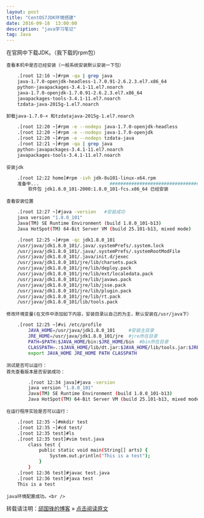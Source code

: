 ```yaml
---
layout: post
title: "CentOS7JDK环境搭建"
date: 2016-09-18  13:00:00
description: "java学习笔记"
tag: Java 
---
```

在官网中下载JDK。（我下载的rpm包）

	查看本机中是否已经安装（一般系统安装默认安装一下包）

```bash
	.[root 12:16 ~]#rpm -qa | grep java
	java-1.7.0-openjdk-headless-1.7.0.91-2.6.2.3.el7.x86_64
	python-javapackages-3.4.1-11.el7.noarch
	java-1.7.0-openjdk-1.7.0.91-2.6.2.3.el7.x86_64
	javapackages-tools-3.4.1-11.el7.noarch
	tzdata-java-2015g-1.el7.noarch
```
	卸载java-1.7.0-× 和tzdatajava-2015g-1.el7.noarch
```bash
	.[root 12:20 ~]#rpm -e --nodeps java-1.7.0-openjdk-headless 
	.[root 12:20 ~]#rpm -e --nodeps java-1.7.0-openjdk 
	.[root 12:20 ~]#rpm -e --nodeps tzdata-java 
	.[root 12:21 ~]#rpm -qa | grep java
	python-javapackages-3.4.1-11.el7.noarch
	javapackages-tools-3.4.1-11.el7.noarch
```
	安装jdk
```bash
	.[root 12:22 home]#rpm -ivh jdk-8u101-linux-x64.rpm 
	准备中...                          ################################# [100%]
		软件包 jdk1.8.0_101-2000:1.8.0_101-fcs.x86_64 已经安装
```
	
	查看安装位置
```bash
	.[root 12:27 ~]#java -version   #安装成功
	java version "1.8.0_101"
	Java(TM) SE Runtime Environment (build 1.8.0_101-b13)
	Java HotSpot(TM) 64-Bit Server VM (build 25.101-b13, mixed mode)

	.[root 12:25 ~]#rpm -qc jdk1.8.0_101 
	/usr/java/jdk1.8.0_101/.java/.systemPrefs/.system.lock
	/usr/java/jdk1.8.0_101/.java/.systemPrefs/.systemRootModFile
	/usr/java/jdk1.8.0_101/.java/init.d/jexec
	/usr/java/jdk1.8.0_101/jre/lib/charsets.pack
	/usr/java/jdk1.8.0_101/jre/lib/deploy.pack
	/usr/java/jdk1.8.0_101/jre/lib/ext/localedata.pack
	/usr/java/jdk1.8.0_101/jre/lib/javaws.pack
	/usr/java/jdk1.8.0_101/jre/lib/jsse.pack
	/usr/java/jdk1.8.0_101/jre/lib/plugin.pack
	/usr/java/jdk1.8.0_101/jre/lib/rt.pack
	/usr/java/jdk1.8.0_101/lib/tools.pack
```	
	修改环境变量(在文件中添加如下内容，安装目录以自己的为主，默认安装在/usr/java下）
```bash
	.[root 12:25 ~]#vi /etc/profile
		JAVA_HOME=/usr/java/jdk1.8.0_101     #安装主目录
		JRE_HOME=/usr/java/jdk1.8.0_101/jre  #jre所在目录
		PATH=$PATH:$JAVA_HOME/bin:$JRE_HOME/bin  #bin所在目录
		CLASSPATH=.:$JAVA_HOME/lib/dt.jar:$JAVA_HOME/lib/tools.jar:$JRE_HOME/lib
		export JAVA_HOME JRE_HOME PATH CLASSPATH
```	
	测试是否可以运行：
	首先查看版本是否安装成功：
```bash
		.[root 12:34 java]#java -version
		java version "1.8.0_101"
		Java(TM) SE Runtime Environment (build 1.8.0_101-b13)
		Java HotSpot(TM) 64-Bit Server VM (build 25.101-b13, mixed mode)
```
	在运行程序实验是否可以运行：
```bash
	.[root 12:35 ~]#mkdir test
	.[root 12:35 ~]#cd test/
	.[root 12:35 test]#ls
	.[root 12:35 test]#vim test.java
		class test {
			public static void main(String[] arts) {
				System.out.println("This is a test");
			}
		}		
	.[root 12:36 test]#javac test.java 
	.[root 12:36 test]#java test
	This is a test
```
	java环境配置成功。<br />
转载请注明：[邱国锋的博客](http://qiuguofeng.com) » [点击阅读原文](http://qiuguofeng.com/2016/09/CentOS7JDK环境搭建/)
